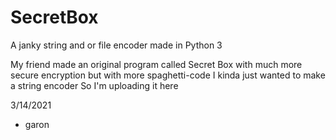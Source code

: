 # SecretBox
A janky string and or file encoder made in Python 3

My friend made an original program called Secret Box with much more secure encryption but with more spaghetti-code
I kinda just wanted to make a string encoder
So I'm uploading it here

3/14/2021
- garon
